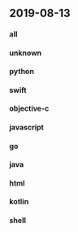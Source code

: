 ## 2019-08-13

#### all

#### unknown

#### python

#### swift

#### objective-c

#### javascript

#### go

#### java

#### html

#### kotlin

#### shell
